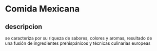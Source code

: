 # Comida Mexicana 

## descripcion 
se caracteriza por su riqueza de sabores, colores y aromas, resultado de una fusión de ingredientes prehispánicos y técnicas culinarias europeas